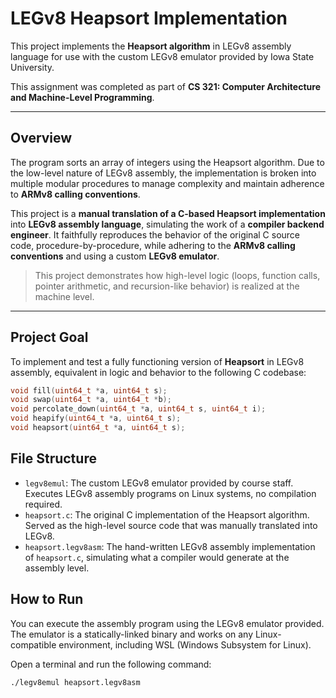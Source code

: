 # LEGv8 Heapsort Implementation

This project implements the **Heapsort algorithm** in LEGv8 assembly language for use with the custom LEGv8 emulator provided by Iowa State University.

This assignment was completed as part of **CS 321: Computer Architecture and Machine-Level Programming**.

---

## Overview

The program sorts an array of integers using the Heapsort algorithm. Due to the low-level nature of LEGv8 assembly, the implementation is broken into multiple modular procedures to manage complexity and maintain adherence to **ARMv8 calling conventions**.

This project is a **manual translation of a C-based Heapsort implementation** into **LEGv8 assembly language**, simulating the work of a **compiler backend engineer**. It faithfully reproduces the behavior of the original C source code, procedure-by-procedure, while adhering to the **ARMv8 calling conventions** and using a custom **LEGv8 emulator**.

> This project demonstrates how high-level logic (loops, function calls, pointer arithmetic, and recursion-like behavior) is realized at the machine level.

---

## Project Goal

To implement and test a fully functioning version of **Heapsort** in LEGv8 assembly, equivalent in logic and behavior to the following C codebase:

```c
void fill(uint64_t *a, uint64_t s);
void swap(uint64_t *a, uint64_t *b);
void percolate_down(uint64_t *a, uint64_t s, uint64_t i);
void heapify(uint64_t *a, uint64_t s);
void heapsort(uint64_t *a, uint64_t s);
```

## File Structure

- `legv8emul`: The custom LEGv8 emulator provided by course staff. Executes LEGv8 assembly programs on Linux systems, no compilation required.
- `heapsort.c`: The original C implementation of the Heapsort algorithm. Served as the high-level source code that was manually translated into LEGv8.
- `heapsort.legv8asm`: The hand-written LEGv8 assembly implementation of `heapsort.c`, simulating what a compiler would generate at the assembly level.

## How to Run

You can execute the assembly program using the LEGv8 emulator provided. The emulator is a statically-linked binary and works on any Linux-compatible environment, including WSL (Windows Subsystem for Linux).

Open a terminal and run the following command:

```bash
./legv8emul heapsort.legv8asm
```

